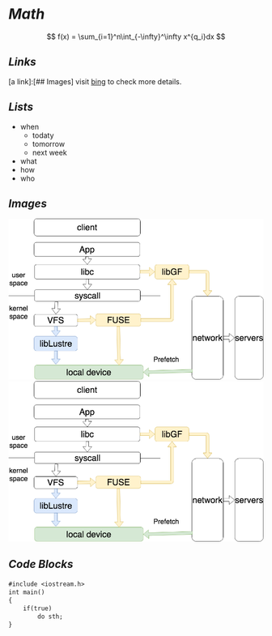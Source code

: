 # ***Math***
$$
f(x) = \sum_{i=1}^n\int_{-\infty}^\infty x^{q_i}dx
$$
## *Links* 
[a link]:[## Images]
visit [bing](bing.com) to check more details.

## ***Lists***
* when
    * todaty
    * tomorrow
    * next week
* what
* how
* who

## ***Images***
![fig](images/example.png?raw=true)
![this](https://github.com/code2hack/docs/blob/master/AI/torch/images/example.png)
## ***Code Blocks***
    #include <iostream.h>  
    int main()  
    {  
        if(true)  
            do sth;
    }